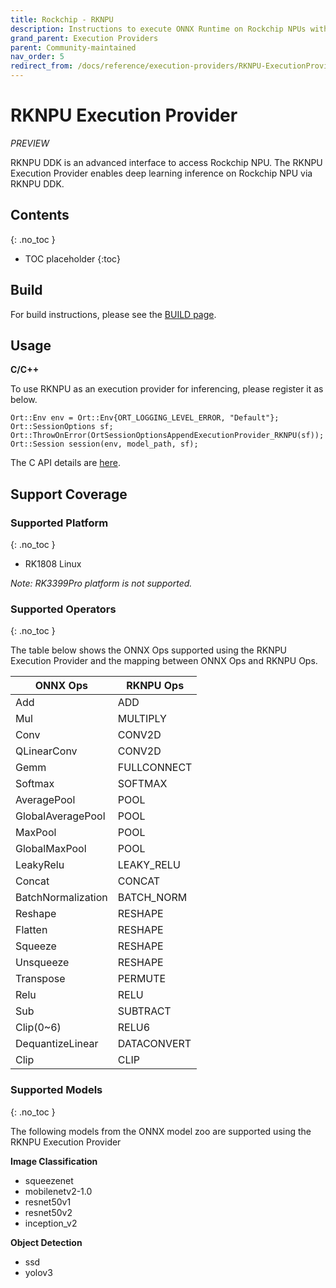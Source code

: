 ```yaml
---
title: Rockchip - RKNPU
description: Instructions to execute ONNX Runtime on Rockchip NPUs with the RKNPU execution provider
grand_parent: Execution Providers
parent: Community-maintained
nav_order: 5
redirect_from: /docs/reference/execution-providers/RKNPU-ExecutionProvider
---
```


# RKNPU Execution Provider
*PREVIEW*

RKNPU DDK is an advanced interface to access Rockchip NPU. The RKNPU Execution Provider enables deep learning inference on Rockchip NPU via RKNPU DDK.

## Contents
{: .no_toc }

* TOC placeholder
{:toc}


## Build 
For build instructions, please see the [BUILD page](../../build/eps.md#rknpu).

## Usage
**C/C++**

To use RKNPU as an execution provider for inferencing, please register it as below.
```
Ort::Env env = Ort::Env{ORT_LOGGING_LEVEL_ERROR, "Default"};
Ort::SessionOptions sf;
Ort::ThrowOnError(OrtSessionOptionsAppendExecutionProvider_RKNPU(sf));
Ort::Session session(env, model_path, sf);
```
The C API details are [here](../../get-started/with-c.md).


## Support Coverage
### Supported Platform
{: .no_toc }

* RK1808 Linux

*Note: RK3399Pro platform is not supported.*
### Supported Operators
{: .no_toc }


The table below shows the ONNX Ops supported using the RKNPU Execution Provider and the mapping between ONNX Ops and RKNPU Ops.

| **ONNX Ops** | **RKNPU Ops** |
| --- | --- |
| Add | ADD |
| Mul | MULTIPLY |
| Conv | CONV2D |
| QLinearConv | CONV2D |
| Gemm | FULLCONNECT |
| Softmax | SOFTMAX |
| AveragePool | POOL |
| GlobalAveragePool | POOL |
| MaxPool | POOL |
| GlobalMaxPool | POOL |
| LeakyRelu | LEAKY_RELU |
| Concat | CONCAT |
| BatchNormalization | BATCH_NORM |
| Reshape | RESHAPE |
| Flatten | RESHAPE |
| Squeeze | RESHAPE |
| Unsqueeze | RESHAPE |
| Transpose | PERMUTE |
| Relu | RELU |
| Sub | SUBTRACT |
| Clip(0~6)| RELU6 |
| DequantizeLinear | DATACONVERT |
| Clip | CLIP |


### Supported Models
{: .no_toc }


The following models from the ONNX model zoo are supported using the RKNPU Execution Provider

**Image Classification**
- squeezenet
- mobilenetv2-1.0
- resnet50v1
- resnet50v2
- inception_v2

**Object Detection**
- ssd
- yolov3
